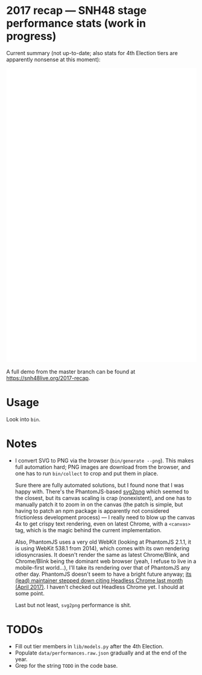 # 2017 recap — SNH48 stage performance stats (work in progress)

Current summary (not up-to-date; also stats for 4th Election tiers are apparently nonsense at this moment):

![](images/svg/summary.svg)

A full demo from the master branch can be found at <https://snh48live.org/2017-recap>.

# Usage

Look into `bin`.

# Notes

- I convert SVG to PNG via the browser (`bin/generate --png`). This makes full automation hard; PNG images are download from the browser, and one has to run `bin/collect` to crop and put them in place.

  Sure there are fully automated solutions, but I found none that I was happy with. There's the PhantomJS-based [svg2png](https://github.com/domenic/svg2png) which seemed to the closest, but its canvas scaling is crap (nonexistent), and one has to manually patch it to zoom in on the canvas (the patch is simple, but having to patch an npm package is apparently not considered frictionless development process) — I really need to blow up the canvas 4x to get crispy text rendering, even on latest Chrome, with a `<canvas>` tag, which is the magic behind the current implementation.

  Also, PhantomJS uses a very old WebKit (looking at PhantomJS 2.1.1, it is using WebKit 538.1 from 2014), which comes with its own rendering idiosyncrasies. It doesn't render the same as latest Chrome/Blink, and Chrome/Blink being the dominant web browser (yeah, I refuse to live in a mobile-first world...), I'll take its rendering over that of PhantomJS any other day. PhantomJS doesn't seem to have a bright future anyway; [its (lead) maintainer stepped down citing Headless Chrome last month (April 2017)](https://groups.google.com/forum/#!topic/phantomjs/9aI5d-LDuNE). I haven't checked out Headless Chrome yet. I should at some point.

  Last but not least, `svg2png` performance is shit.

# TODOs

- Fill out tier members in `lib/models.py` after the 4th Election.
- Populate `data/performances.raw.json` gradually and at the end of the year.
- Grep for the string `TODO` in the code base.
